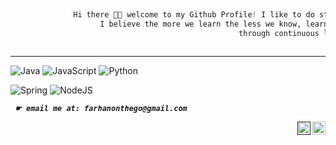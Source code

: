 ```python
                   
              Hi there 👋🏻 welcome to my Github Profile! I like to do stuff with Back-End web. My coding journey started with Java. 
                    I believe the more we learn the less we know, learning never stops, I like to push my boundaries
                                                   through continuous learning.
                          
```
---
![Java](https://img.shields.io/badge/java-%23ED8B00.svg?style=for-the-badge&logo=java&logoColor=white)
![JavaScript](https://img.shields.io/badge/javascript-%23323330.svg?style=for-the-badge&logo=javascript&logoColor=%23F7DF1E)
![Python](https://img.shields.io/badge/python-3670A0?style=for-the-badge&logo=python&logoColor=ffdd54)

![Spring](https://img.shields.io/badge/spring-%236DB33F.svg?style=for-the-badge&logo=spring&logoColor=white)
![NodeJS](https://img.shields.io/badge/node.js-6DA55F?style=for-the-badge&logo=node.js&logoColor=white)
<!-- ![React](https://img.shields.io/badge/react-%2320232a.svg?style=for-the-badge&logo=react&logoColor=%2361DAFB) -->
<!-- ![Django](https://img.shields.io/badge/django-%23092E20.svg?style=for-the-badge&logo=django&logoColor=white) -->
_**` ☛ email me at: farhanonthego@gmail.com`**_


<a href="https://www.linkedin.com/in/farhan-enzo/"><img align="right" src="https://raw.githubusercontent.com/yushi1007/yushi1007/main/images/linkedin.svg" alt="Yu Shi | LinkedIn" width="21px"/></a>
<a href=""><img align="right" src="https://raw.githubusercontent.com/yushi1007/yushi1007/main/images/instagram.svg" alt="Yu Shi | Instagram" width="21px"/></a>


